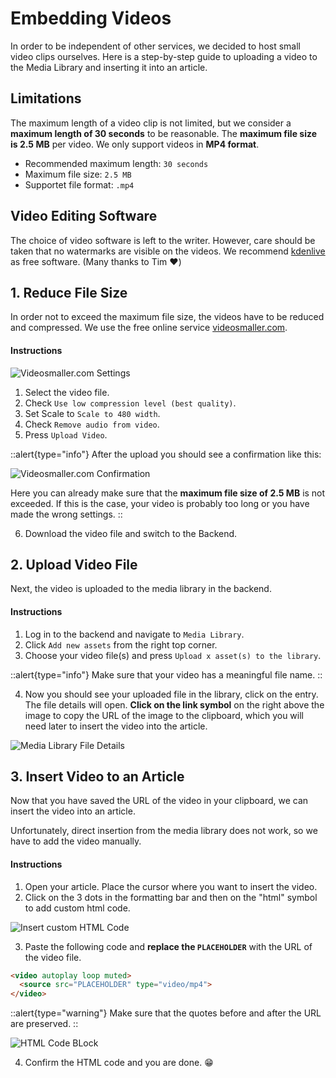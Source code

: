 # Embedding Videos

In order to be independent of other services, we decided to host small video clips ourselves. Here is a step-by-step guide to uploading a video to the Media Library and inserting it into an article.

## Limitations

The maximum length of a video clip is not limited, but we consider a **maximum length of 30 seconds** to be reasonable. The **maximum file size is 2.5 MB** per video. We only support videos in **MP4 format**.

- Recommended maximum length: `30 seconds`
- Maximum file size: `2.5 MB`
- Supportet file format: `.mp4`

## Video Editing Software

The choice of video software is left to the writer. However, care should be taken that no watermarks are visible on the videos. We recommend [kdenlive](https://kdenlive.org) as free software. (Many thanks to Tim ❤️)


## 1. Reduce File Size

In order not to exceed the maximum file size, the videos have to be reduced and compressed. We use the free online service [videosmaller.com](https://www.videosmaller.com/).

#### Instructions

![Videosmaller.com Settings](/images/step-1-reduce-file-size-settings.webp)

1. Select the video file.
2. Check `Use low compression level (best quality)`.
3. Set Scale to `Scale to 480 width`.
4. Check `Remove audio from video`.
5. Press `Upload Video`.

::alert{type="info"}
After the upload you should see a confirmation like this:

![Videosmaller.com Confirmation](/images/step-1-reduce-file-size-confirmation.webp)

Here you can already make sure that the **maximum file size of 2.5 MB** is not exceeded. If this is the case, your video is probably too long or you have made the wrong settings.
::

6. Download the video file and switch to the Backend.

## 2. Upload Video File

Next, the video is uploaded to the media library in the backend.

#### Instructions

1. Log in to the backend and navigate to `Media Library`.
2. Click `Add new assets` from the right top corner.
3. Choose your video file(s) and press `Upload x asset(s) to the library`.

::alert{type="info"}
Make sure that your video has a meaningful file name.
::

4. Now you should see your uploaded file in the library, click on the entry. The file details will open. **Click on the link symbol** on the right above the image to copy the URL of the image to the clipboard, which you will need later to insert the video into the article.

![Media Library File Details](/images/step-2-upload-file-details.webp)

## 3. Insert Video to an Article

Now that you have saved the URL of the video in your clipboard, we can insert the video into an article.

Unfortunately, direct insertion from the media library does not work, so we have to add the video manually.

#### Instructions

1. Open your article. Place the cursor where you want to insert the video.
2. Click on the 3 dots in the formatting bar and then on the "html" symbol to add custom html code.

![Insert custom HTML Code](/images/step-3-insert-video-add-html.webp)

3. Paste the following code and **replace the `PLACEHOLDER`** with the URL of the video file.

```html
<video autoplay loop muted>
  <source src="PLACEHOLDER" type="video/mp4">
</video>
```

::alert{type="warning"}
Make sure that the quotes before and after the URL are preserved.
::

![HTML Code BLock](/images/step-3-insert-video-add-code-block.webp)

4. Confirm the HTML code and you are done. 😁
